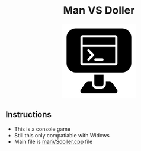 <div align="center">
<h1> Man VS Doller </h1>
<img src="pic.png"/>
</div>

## Instructions
- This is a console game
- Still this only compatiable with Widows
- Main file is [manVSdoller.cpp](https://github.com/Janith3003/Man-VS-Doller/blob/main/manVSdoller.cpp) file

